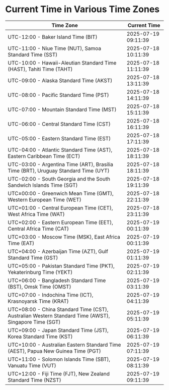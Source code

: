 # Current Time in Various Time Zones

| Time Zone | Current Time |
|-----------|--------------|
| UTC-12:00 - Baker Island Time (BIT) | 2025-07-19 09:11:39 |
| UTC-11:00 - Niue Time (NUT), Samoa Standard Time (SST) | 2025-07-18 10:11:39 |
| UTC-10:00 - Hawaii-Aleutian Standard Time (HAST), Tahiti Time (TAHT) | 2025-07-18 11:11:39 |
| UTC-09:00 - Alaska Standard Time (AKST) | 2025-07-18 13:11:39 |
| UTC-08:00 - Pacific Standard Time (PST) | 2025-07-18 14:11:39 |
| UTC-07:00 - Mountain Standard Time (MST) | 2025-07-18 15:11:39 |
| UTC-06:00 - Central Standard Time (CST) | 2025-07-18 16:11:39 |
| UTC-05:00 - Eastern Standard Time (EST) | 2025-07-18 17:11:39 |
| UTC-04:00 - Atlantic Standard Time (AST), Eastern Caribbean Time (ECT) | 2025-07-18 18:11:39 |
| UTC-03:00 - Argentina Time (ART), Brasília Time (BRT), Uruguay Standard Time (UYT) | 2025-07-18 18:11:39 |
| UTC-02:00 - South Georgia and the South Sandwich Islands Time (SGT) | 2025-07-18 19:11:39 |
| UTC±00:00 - Greenwich Mean Time (GMT), Western European Time (WET) | 2025-07-18 22:11:39 |
| UTC+01:00 - Central European Time (CET), West Africa Time (WAT) | 2025-07-18 23:11:39 |
| UTC+02:00 - Eastern European Time (EET), Central Africa Time (CAT) | 2025-07-19 00:11:39 |
| UTC+03:00 - Moscow Time (MSK), East Africa Time (EAT) | 2025-07-19 00:11:39 |
| UTC+04:00 - Azerbaijan Time (AZT), Gulf Standard Time (GST) | 2025-07-19 01:11:39 |
| UTC+05:00 - Pakistan Standard Time (PKT), Yekaterinburg Time (YEKT) | 2025-07-19 02:11:39 |
| UTC+06:00 - Bangladesh Standard Time (BST), Omsk Time (OMST) | 2025-07-19 03:11:39 |
| UTC+07:00 - Indochina Time (ICT), Krasnoyarsk Time (KRAT) | 2025-07-19 04:11:39 |
| UTC+08:00 - China Standard Time (CST), Australian Western Standard Time (AWST), Singapore Time (SGT) | 2025-07-19 05:11:39 |
| UTC+09:00 - Japan Standard Time (JST), Korea Standard Time (KST) | 2025-07-19 06:11:39 |
| UTC+10:00 - Australian Eastern Standard Time (AEST), Papua New Guinea Time (PGT) | 2025-07-19 07:11:39 |
| UTC+11:00 - Solomon Islands Time (SBT), Vanuatu Time (VUT) | 2025-07-19 08:11:39 |
| UTC+12:00 - Fiji Time (FJT), New Zealand Standard Time (NZST) | 2025-07-19 09:11:39 |
